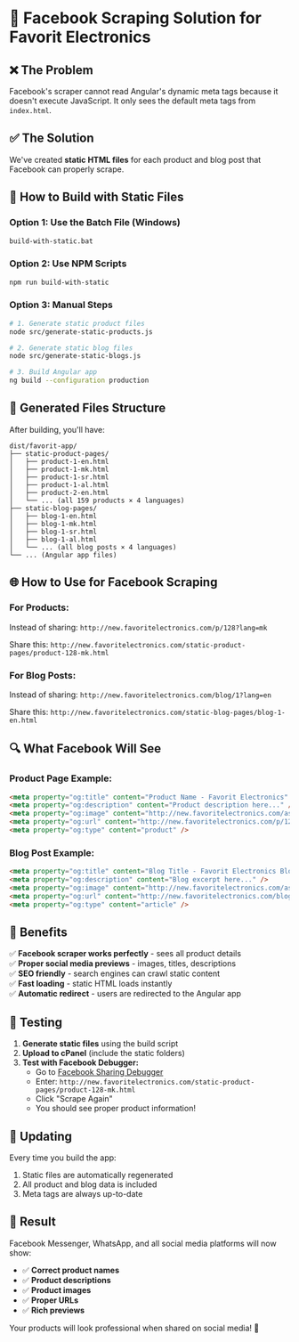 # 🎯 Facebook Scraping Solution for Favorit Electronics

## ❌ **The Problem**
Facebook's scraper cannot read Angular's dynamic meta tags because it doesn't execute JavaScript. It only sees the default meta tags from `index.html`.

## ✅ **The Solution**
We've created **static HTML files** for each product and blog post that Facebook can properly scrape.

## 🚀 **How to Build with Static Files**

### Option 1: Use the Batch File (Windows)
```bash
build-with-static.bat
```

### Option 2: Use NPM Scripts
```bash
npm run build-with-static
```

### Option 3: Manual Steps
```bash
# 1. Generate static product files
node src/generate-static-products.js

# 2. Generate static blog files  
node src/generate-static-blogs.js

# 3. Build Angular app
ng build --configuration production
```

## 📁 **Generated Files Structure**

After building, you'll have:

```
dist/favorit-app/
├── static-product-pages/
│   ├── product-1-en.html
│   ├── product-1-mk.html
│   ├── product-1-sr.html
│   ├── product-1-al.html
│   ├── product-2-en.html
│   └── ... (all 159 products × 4 languages)
├── static-blog-pages/
│   ├── blog-1-en.html
│   ├── blog-1-mk.html
│   ├── blog-1-sr.html
│   ├── blog-1-al.html
│   └── ... (all blog posts × 4 languages)
└── ... (Angular app files)
```

## 🌐 **How to Use for Facebook Scraping**

### For Products:
Instead of sharing: `http://new.favoritelectronics.com/p/128?lang=mk`

Share this: `http://new.favoritelectronics.com/static-product-pages/product-128-mk.html`

### For Blog Posts:
Instead of sharing: `http://new.favoritelectronics.com/blog/1?lang=en`

Share this: `http://new.favoritelectronics.com/static-blog-pages/blog-1-en.html`

## 🔍 **What Facebook Will See**

### Product Page Example:
```html
<meta property="og:title" content="Product Name - Favorit Electronics" />
<meta property="og:description" content="Product description here..." />
<meta property="og:image" content="http://new.favoritelectronics.com/assets/product-image.jpg" />
<meta property="og:url" content="http://new.favoritelectronics.com/p/128?lang=mk" />
<meta property="og:type" content="product" />
```

### Blog Post Example:
```html
<meta property="og:title" content="Blog Title - Favorit Electronics Blog" />
<meta property="og:description" content="Blog excerpt here..." />
<meta property="og:image" content="http://new.favoritelectronics.com/assets/blog-image.jpg" />
<meta property="og:url" content="http://new.favoritelectronics.com/blog/1?lang=en" />
<meta property="og:type" content="article" />
```

## 🎯 **Benefits**

✅ **Facebook scraper works perfectly** - sees all product details  
✅ **Proper social media previews** - images, titles, descriptions  
✅ **SEO friendly** - search engines can crawl static content  
✅ **Fast loading** - static HTML loads instantly  
✅ **Automatic redirect** - users are redirected to the Angular app  

## 📱 **Testing**

1. **Generate static files** using the build script
2. **Upload to cPanel** (include the static folders)
3. **Test with Facebook Debugger:**
   - Go to [Facebook Sharing Debugger](https://developers.facebook.com/tools/debug/)
   - Enter: `http://new.favoritelectronics.com/static-product-pages/product-128-mk.html`
   - Click "Scrape Again"
   - You should see proper product information!

## 🔄 **Updating**

Every time you build the app:
1. Static files are automatically regenerated
2. All product and blog data is included
3. Meta tags are always up-to-date

## 🎉 **Result**

Facebook Messenger, WhatsApp, and all social media platforms will now show:
- ✅ **Correct product names**
- ✅ **Product descriptions**  
- ✅ **Product images**
- ✅ **Proper URLs**
- ✅ **Rich previews**

Your products will look professional when shared on social media! 🚀
